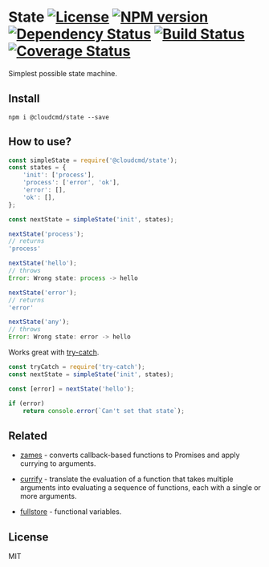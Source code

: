 # State [![License][LicenseIMGURL]][LicenseURL] [![NPM version][NPMIMGURL]][NPMURL] [![Dependency Status][DependencyStatusIMGURL]][DependencyStatusURL] [![Build Status][BuildStatusIMGURL]][BuildStatusURL] [![Coverage Status][CoverageIMGURL]][CoverageURL]

Simplest possible state machine.

## Install

```
npm i @cloudcmd/state --save
```

## How to use?

```js
const simpleState = require('@cloudcmd/state');
const states = {
    'init': ['process'],
    'process': ['error', 'ok'],
    'error': [],
    'ok': [],
};

const nextState = simpleState('init', states);

nextState('process');
// returns
'process'

nextState('hello');
// throws
Error: Wrong state: process -> hello

nextState('error');
// returns
'error'

nextState('any');
// throws
Error: Wrong state: error -> hello
```

Works great with [try-catch](https://github.com/coderaiser/try-catch).

```js
const tryCatch = require('try-catch');
const nextState = simpleState('init', states);

const [error] = nextState('hello');

if (error)
    return console.error(`Can't set that state`);
```

## Related

- [zames](https://github.com/coderaiser/zames "zames") - converts callback-based functions to Promises and apply currying to arguments.

- [currify](https://github.com/coderaiser/currify "currify") - translate the evaluation of a function that takes multiple arguments into evaluating a sequence of functions, each with a single or more arguments.

- [fullstore](https://github.com/coderaiser/fullstore "fullstore") - functional variables.

## License

MIT

[NPMIMGURL]:                https://img.shields.io/npm/v/@cloudcmd/state.svg?style=flat
[BuildStatusIMGURL]:        https://img.shields.io/travis/coderaiser/@cloudcmd/state/master.svg?style=flat
[DependencyStatusIMGURL]:   https://img.shields.io/david/coderaiser/@cloudcmd/state.svg?style=flat
[LicenseIMGURL]:            https://img.shields.io/badge/license-MIT-317BF9.svg?style=flat
[NPMURL]:                   https://npmjs.org/package/@cloudcmd/state "npm"
[BuildStatusURL]:           https://travis-ci.org/coderaiser/state  "Build Status"
[DependencyStatusURL]:      https://david-dm.org/coderaiser/state "Dependency Status"
[LicenseURL]:               https://tldrlegal.com/license/mit-license "MIT License"

[CoverageURL]:              https://coveralls.io/github/coderaiser/@cloudcmd/state?branch=master
[CoverageIMGURL]:           https://coveralls.io/repos/coderaiser/@cloudcmd/state/badge.svg?branch=master&service=github

